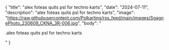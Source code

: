 {
  "title": "alex foteas quits psl for techno karts",
  "date": "2024-07-11",
  "description": "alex foteas quits psl for techno karts",
  "image": "https://raw.githubusercontent.com/Pslkarting/rss_feed/main/images/SgagnePhoto_230609_CKNA_3R-006.jpg",
  "body": "<p>.alex foteas quits psl for techno karts</p>"
}